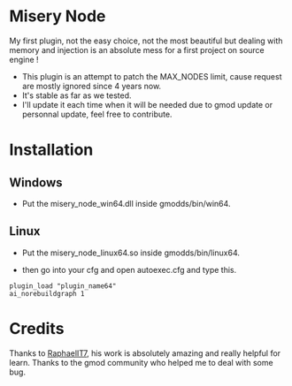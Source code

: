 # Misery Node

My first plugin, not the easy choice, not the most beautiful but dealing with memory and injection is an absolute mess for a first project on source engine ! 

- This plugin is an attempt to patch the MAX_NODES limit, cause request are mostly ignored since 4 years now. 
- It's stable as far as we tested.
- I'll update it each time when it will be needed due to gmod update or personnal update, feel free to contribute. 



# Installation

## Windows 
- Put the misery_node_win64.dll inside gmodds/bin/win64.

## Linux
- Put the misery_node_linux64.so inside gmodds/bin/linux64.


- then go into your cfg and open autoexec.cfg and type this.

```
plugin_load "plugin_name64"
ai_norebuildgraph 1
 ```


# Credits

Thanks to [RaphaelIT7](https://github.com/RaphaelIT7/), his work is absolutely amazing and really helpful for learn. 
Thanks to the gmod community who helped me to deal with some bug.

